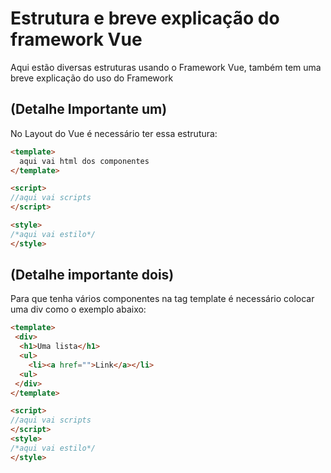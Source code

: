 # Estrutura e breve explicação do framework Vue 

Aqui estão diversas estruturas usando o Framework Vue, também tem uma breve explicação do uso do Framework 

## (Detalhe Importante um)
No Layout do Vue é necessário ter essa estrutura:

```html
<template>
  aqui vai html dos componentes 
</template>

<script>
//aqui vai scripts
</script>

<style>
/*aqui vai estilo*/
</style>
```
## (Detalhe importante dois)

Para que tenha vários componentes na tag template é necessário colocar uma div como o exemplo abaixo:

```html
<template>
 <div>
  <h1>Uma lista</h1>
  <ul>
    <li><a href="">Link</a></li>
  <ul>
 </div>
</template>

<script>
//aqui vai scripts
</script>
<style>
/*aqui vai estilo*/
</style>
```

